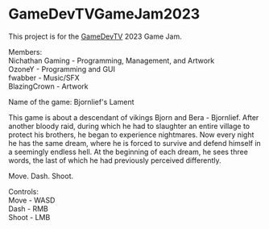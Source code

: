 # GameDevTVGameJam2023
This project is for the [GameDevTV](https://itch.io/jam/gamedevtv-jam-2023) 2023 Game Jam.

Members:
<br/>Nichathan Gaming - Programming, Management, and Artwork
<br/>OzoneY - Programming and GUI
<br/>fwabber - Music/SFX
<br/>BlazingCrown - Artwork

Name of the game: Bjornlief's Lament

This game is about a descendant of vikings Bjorn and Bera - Bjornlief. After another bloody raid, during which he had to slaughter an entire village to protect his brothers, he began to experience nightmares. Now every night he has the same dream, where he is forced to survive and defend himself in a seemingly endless hell. At the beginning of each dream, he sees three words, the last of which he had previously perceived differently.

Move. Dash. Shoot.

Controls:
<br/>Move - WASD
<br/>Dash - RMB
<br/>Shoot - LMB
